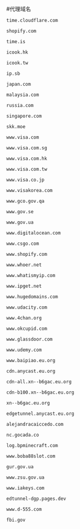 #代理域名
```
time.cloudflare.com
```
```
shopify.com
```
```
time.is
```
```
icook.hk
```
```
icook.tw
```
```
ip.sb
```
```
japan.com
```
```
malaysia.com
```
```
russia.com
```
```
singapore.com
```
```
skk.moe
```
```
www.visa.com
```
```
www.visa.com.sg
```
```
www.visa.com.hk
```
```
www.visa.com.tw
```
```
www.visa.co.jp
```
```
www.visakorea.com
```
```
www.gco.gov.qa
```
```
www.gov.se
```
```
www.gov.ua
```
```
www.digitalocean.com
```
```
www.csgo.com
```
```
www.shopify.com
```
```
www.whoer.net
```
```
www.whatismyip.com
```
```
www.ipget.net
```
```
www.hugedomains.com
```
```
www.udacity.com
```
```
www.4chan.org
```
```
www.okcupid.com
```
```
www.glassdoor.com
```
```
www.udemy.com
```
```
www.baipiao.eu.org
```
```
cdn.anycast.eu.org
```
```
cdn-all.xn--b6gac.eu.org
```
```
cdn-b100.xn--b6gac.eu.org
```
```
xn--b6gac.eu.org
```
```
edgetunnel.anycast.eu.org
```
```
alejandracaiccedo.com
```
```
nc.gocada.co
```
```
log.bpminecraft.com
```
```
www.boba88slot.com
```
```
gur.gov.ua
```
```
www.zsu.gov.ua
```
```
www.iakeys.com
```
```
edtunnel-dgp.pages.dev
```
```
www.d-555.com
```
```
fbi.gov
```